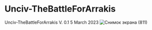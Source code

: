 # Unciv-TheBattleForArrakis 
Unciv-TheBattleForArrakis V. 0.1
5 March 2023
![Снимок экрана (811)](https://user-images.githubusercontent.com/77359522/222964230-2dcf5592-9356-4d1d-af3e-807ca42b4050.png)
